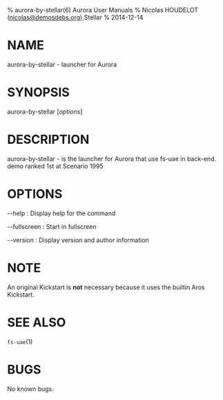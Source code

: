 % aurora-by-stellar(6) Aurora User Manuals
% Nicolas HOUDELOT (nicolas@demosdebs.org),Stellar
% 2014-12-14

# NAME
aurora-by-stellar - launcher for Aurora

# SYNOPSIS
aurora-by-stellar [*options*]

# DESCRIPTION
aurora-by-stellar - is the launcher for Aurora that use fs-uae in back-end.  
demo ranked 1st at Scenario 1995

# OPTIONS
\--help
:   Display help for the command

\--fullscreen
:   Start in fullscreen

\--version
:   Display version and author information

# NOTE
An original Kickstart is **not** necessary because it uses the builtin Aros Kickstart.

# SEE ALSO
`fs-uae`(1)

# BUGS
No known bugs.

